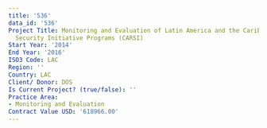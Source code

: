 ```yaml
---
title: '536'
data_id: '536'
Project Title: Monitoring and Evaluation of Latin America and the Caribbean Regional
  Security Initiative Programs (CARSI)
Start Year: '2014'
End Year: '2016'
ISO3 Code: LAC
Region: ''
Country: LAC
Client/ Donor: DOS
Is Current Project? (true/false): ''
Practice Area:
- Monitoring and Evaluation
Contract Value USD: '618966.00'
---
```


